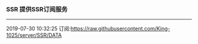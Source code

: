 ### SSR 提供SSR订阅服务
---
2019-07-30 10:32:25 订阅:https://raw.githubusercontent.com/King-1025/server/SSR/DATA
